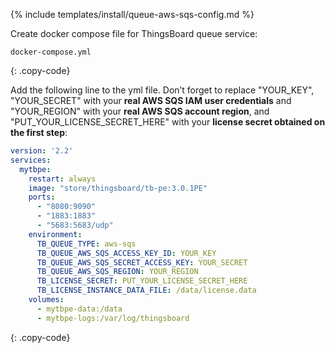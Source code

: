{% include templates/install/queue-aws-sqs-config.md %}

Create docker compose file for ThingsBoard queue service:

```text
docker-compose.yml
```
{: .copy-code}

Add the following line to the yml file. Don’t forget to replace "YOUR_KEY", "YOUR_SECRET" with your **real AWS SQS IAM user credentials** and "YOUR_REGION" with your **real AWS SQS account region**, and "PUT_YOUR_LICENSE_SECRET_HERE" with your **license secret obtained on the first step**:

```yml
version: '2.2'
services:
  mytbpe:
    restart: always
    image: "store/thingsboard/tb-pe:3.0.1PE"
    ports:
      - "8080:9090"
      - "1883:1883"
      - "5683:5683/udp"
    environment:
      TB_QUEUE_TYPE: aws-sqs
      TB_QUEUE_AWS_SQS_ACCESS_KEY_ID: YOUR_KEY
      TB_QUEUE_AWS_SQS_SECRET_ACCESS_KEY: YOUR_SECRET
      TB_QUEUE_AWS_SQS_REGION: YOUR_REGION
      TB_LICENSE_SECRET: PUT_YOUR_LICENSE_SECRET_HERE
      TB_LICENSE_INSTANCE_DATA_FILE: /data/license.data
    volumes:
      - mytbpe-data:/data
      - mytbpe-logs:/var/log/thingsboard
```
{: .copy-code}
